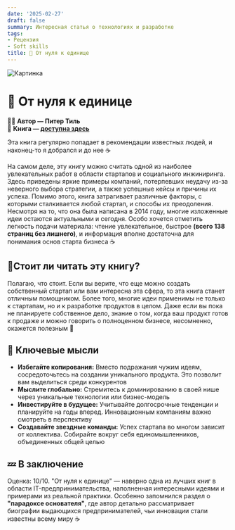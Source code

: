 ```yaml
---
date: '2025-02-27'
draft: false
summary: Интересная статья о технологиях и разработке
tags:
- Рецензия
- Soft skills
title: 👑 От нуля к единице
---
```


![Картинка](https://adamanr.github.io/blog/images/posts/image_107.jpg)

# 👑 **От нуля к единице**

🧍‍♂️ **Автор —  Питер Тиль**\
📕 **Книга — [доступна здесь](https://t.me/c/2238954094/18)**

Эта книга регулярно попадает в рекомендации известных людей, и наконец-то я добрался и до нее ☕️

На самом деле, эту книгу можно считать одной из наиболее увлекательных работ в области стартапов и социального инжиниринга. Здесь приведены яркие примеры компаний, потерпевших неудачу из-за неверного выбора стратегии, а также успешные кейсы и причины их успеха. Помимо этого, книга затрагивает различные факторы, с которыми сталкивается любой стартап, и способы их преодоления. Несмотря на то, что она была написана в 2014 году, многие изложенные идеи остаются актуальными и сегодня. Особо хочется отметить легкость подачи материала: чтение увлекательное, быстрое __(всего 138 страниц без лишнего)__, и информация вполне достаточна для понимания основ старта бизнеса ☕️

## 🔫**Стоит ли читать эту книгу?**
Полагаю, что стоит. Если вы верите, что еще можно создать собственный стартап или вам интересна эта сфера, то эта книга станет отличным помощником. Более того, многие идеи применимы не только к стартапам, но и к разработке продуктов в целом. Даже если вы пока не планируете собственное дело, знание о том, когда ваш продукт готов к продаже и можно говорить о полноценном бизнесе, несомненно, окажется полезным 🎵

## 📝 **Ключевые мысли**
- **__Избегайте копирования:__** Вместо подражания чужим идеям, сосредоточьтесь на создании уникального продукта. Это позволит вам выделиться среди конкурентов
- **__Мыслите глобально:__** Стремитесь к доминированию в своей нише через уникальные технологии или бизнес-модель
- **__Инвестируйте в будущее:__** Учитывайте долгосрочные тенденции и планируйте на годы вперед. Инновационным компаниям важно смотреть в перспективу
- **__Создавайте звездные команды:__** Успех стартапа во многом зависит от коллектива. Собирайте вокруг себя единомышленников, объединенных общей целью

## 💤 В заключение
Оценка: 10/10. "От нуля к единице" — наверно одна из лучших книг в области IT-предпринимательства, наполненная интересными идеями и примерами из реальной практики. Особенно запомнился раздел о __"парадоксе основателя"__, где автор детально рассматривает биографии выдающихся предпринимателей, чьи инновации стали известны всему миру ☕️
